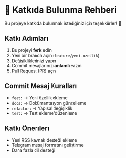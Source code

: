 # 🤝 Katkıda Bulunma Rehberi

Bu projeye katkıda bulunmak istediğiniz için teşekkürler! 🚀

## Katkı Adımları
1. Bu projeyi **fork** edin
2. Yeni bir branch açın (`feature/yeni-ozellik`)
3. Değişikliklerinizi yapın
4. Commit mesajlarınızı **anlamlı** yazın 
5. Pull Request (PR) açın

## Commit Mesaj Kuralları
- `feat:` → Yeni özellik ekleme
- `docs:` → Dokümantasyon güncelleme
- `refactor:` → Yapısal değişiklik
- `test:` → Test ekleme/düzenleme

## Katkı Önerileri
- Yeni RSS kaynak desteği ekleme
- Telegram mesaj formatını geliştirme
- Daha fazla dil desteği
